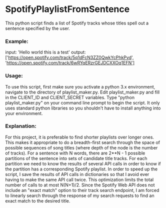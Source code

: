 # SpotifyPlaylistFromSentence

This python script finds a list of Spotify tracks whose titles spell out a sentence specified by the user.

### Example:

input: 'Hello world this is a test'
output: ['https://open.spotify.com/track/5q1dFcN3ZZ0QwkYcPhkPvd', 'https://open.spotify.com/track/6wRYqERzrGEJDCXXOq1EFN']

### Usage:
To use this script, first make sure you activate a python 3.x environment, navigate to the directory of playlist_maker.py.  Edit playlist_maker.py and fill in the CLIENT_ID and CLIENT_SECRET variables.  Type "python playlist_maker.py" on your command line prompt to begin the script.  It only uses standard python libraries so you shouldn't have to install anything into your environment.


### Explanation:

For this project, it is preferable to find shorter playlists over longer ones.  This makes it appropriate to do a breadth-first search through the space of possible sequences of song titles (where depth of the node is the number of tracks).  For a sentence with N words, there are 2**N - 1 possible partitions of the sentence into sets of candidate title tracks. For each partition we need to know the results of several API calls in order to know if the partition has a corresponding Spotify playlist.  In order to speed up the script, I save the results of API calls in dictionaries so that I avoid ever having to make the same API call twice.  This optimization limits the total number of calls to at most N(N+1)/2.  Since the Spotify Web API does not include an "exact match" option to their track search endpoint, I am forced to linearly search through the response of my search requests to find an exact match to the desired title.